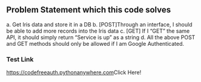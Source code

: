 ## Problem Statement which this code solves

a. Get Iris data and store it in a DB
b. [POST]Through an interface, I should be able to add more records into the Iris
data
c. [GET] If I “GET” the same API, it should simply return “Service is up” as a string
d. All the above POST and GET methods should only be allowed if I am Google
Authenticated.

### Test Link
<https://codefreeauth.pythonanywhere.com>Click Here!
